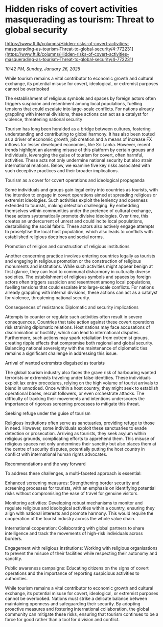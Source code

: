 # Hidden risks of covert activities masquerading as tourism: Threat to global security

[https://www.ft.lk/columns/Hidden-risks-of-covert-activities-masquerading-as-tourism-Threat-to-global-security/4-772231](https://www.ft.lk/columns/Hidden-risks-of-covert-activities-masquerading-as-tourism-Threat-to-global-security/4-772231)

*10:42 PM, Sunday, January 26, 2025*

While tourism remains a vital contributor to economic growth and cultural exchange, its potential misuse for covert, ideological, or extremist purposes cannot be overlooked

The establishment of religious symbols and spaces by foreign actors often triggers suspicion and resentment among local populations, fuelling tensions that could escalate into large-scale conflicts. For nations already grappling with internal divisions, these actions can act as a catalyst for violence, threatening national security

Tourism has long been heralded as a bridge between cultures, fostering understanding and contributing to global harmony. It has also been touted as a driver of economic growth, job creation and a means of increase FX inflows for lesser developed economies, like Sri Lanka. However, recent trends highlight an alarming misuse of this platform by certain groups and individuals, leveraging the guise of tourism for covert, often harmful, activities. These acts not only undermine national security but also strain international relations. Below, we examine five key risks associated with such deceptive practices and their broader implications.

Tourism as a cover for covert operations and ideological propaganda

Some individuals and groups gain legal entry into countries as tourists, with the intention to engage in covert operations aimed at spreading religious or extremist ideologies. Such activities exploit the leniency and openness extended to tourists, making detection challenging. By embedding themselves within communities under the pretence of cultural exchange, these actors systematically promote divisive ideologies. Over time, this creates an undercurrent of unrest and could incite local populations, destabilising the social fabric. These actors also actively engage attempts to proselytise the local host population, which also leads to conflicts with established religious doctrines and social norms.

Promotion of religion and construction of religious institutions

Another concerning practice involves entering countries legally as tourists and engaging in religious promotion or the construction of religious monuments and institutions. While such activities might appear benign at first glance, they can lead to communal disharmony in culturally diverse societies. The establishment of religious symbols and spaces by foreign actors often triggers suspicion and resentment among local populations, fuelling tensions that could escalate into large-scale conflicts. For nations already grappling with internal divisions, these actions can act as a catalyst for violence, threatening national security.

Consequences of resistance: Diplomatic and security implications

Attempts to counter or regulate such activities often result in severe consequences. Countries that take action against these covert operations risk straining diplomatic relations. Host nations may face accusations of discrimination or hostility, which can lead to international disputes. Furthermore, such actions may spark retaliation from extremist groups, creating ripple effects that compromise both regional and global security. Balancing national sovereignty with the maintenance of diplomatic ties remains a significant challenge in addressing this issue.

Arrival of wanted extremists disguised as tourists

The global tourism industry also faces the grave risk of harbouring wanted terrorists or extremists traveling under false identities. These individuals exploit lax entry procedures, relying on the high volume of tourist arrivals to blend in unnoticed. Once within a host country, they might seek to establish operational bases, recruit followers, or even orchestrate attacks. The difficulty of tracking their movements and intentions underscores the importance of rigorous screening processes to mitigate this threat.

Seeking refuge under the guise of tourism

Religious institutions often serve as sanctuaries, providing refuge to those in need. However, some individuals exploit these sanctuaries to evade detection or prosecution. Arriving as tourists, they seek asylum within religious grounds, complicating efforts to apprehend them. This misuse of religious spaces not only undermines their sanctity but also places them at the centre of security disputes, potentially putting the host country in conflict with international human rights advocates.

Recommendations and the way forward

To address these challenges, a multi-faceted approach is essential:

Enhanced screening measures: Strengthening border security and screening processes for tourists, with an emphasis on identifying potential risks without compromising the ease of travel for genuine visitors.

Monitoring activities: Developing robust mechanisms to monitor and regulate religious and ideological activities within a country, ensuring they align with national interests and promote harmony. This would require the cooperation of the tourist industry across the whole value chain.

International cooperation: Collaborating with global partners to share intelligence and track the movements of high-risk individuals across borders.

Engagement with religious institutions: Working with religious organisations to prevent the misuse of their facilities while respecting their autonomy and sanctity.

Public awareness campaigns: Educating citizens on the signs of covert operations and the importance of reporting suspicious activities to authorities.

While tourism remains a vital contributor to economic growth and cultural exchange, its potential misuse for covert, ideological, or extremist purposes cannot be overlooked. Nations must strike a delicate balance between maintaining openness and safeguarding their security. By adopting proactive measures and fostering international collaboration, the global community can mitigate these risks, ensuring that tourism continues to be a force for good rather than a tool for division and conflict.


